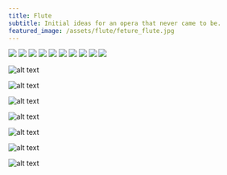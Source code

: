 ```yaml
---
title: Flute
subtitle: Initial ideas for an opera that never came to be.
featured_image: /assets/flute/feture_flute.jpg
---
```


<div style="padding:0 0 0 0;position:relative;"><iframe src="https://player.vimeo.com/video/1030893745?title=0&amp;byline=0&amp;portrait=0&amp;badge=0&amp;autopause=0&amp;player_id=0&amp;app_id=58479" frameborder="0" allow="autoplay; fullscreen; picture-in-picture; clipboard-write" style="position:absolute;top:0;left:0;width:100%;height:100%;" title="Flute"></iframe></div><script src="https://player.vimeo.com/api/player.js"></script>

<div class="gallery" data-columns="2">
	<img src="/assets/flute/mat_09.jpg">
	<img src="/assets/flute/mat_00.jpg">
	<img src="/assets/flute/mat_01.jpg">
	<img src="/assets/flute/mat_02.jpg">
	<img src="/assets/flute/mat_05.jpg">
	<img src="/assets/flute/mat_06.jpg">
	<img src="/assets/flute/mat_07.jpg">
	<img src="/assets/flute/mat_08.png">
	<img src="/assets/flute/dark_01.png">
	<img src="/assets/flute/dark_02.png">    
</div>

![alt text](layout_01.png)

![alt text](layout_02.png)

![alt text](layout_03.png)

![alt text](layout_04.png)

![alt text](layout_05.png)

![alt text](layout_06.png)

![alt text](layout_07.png)














